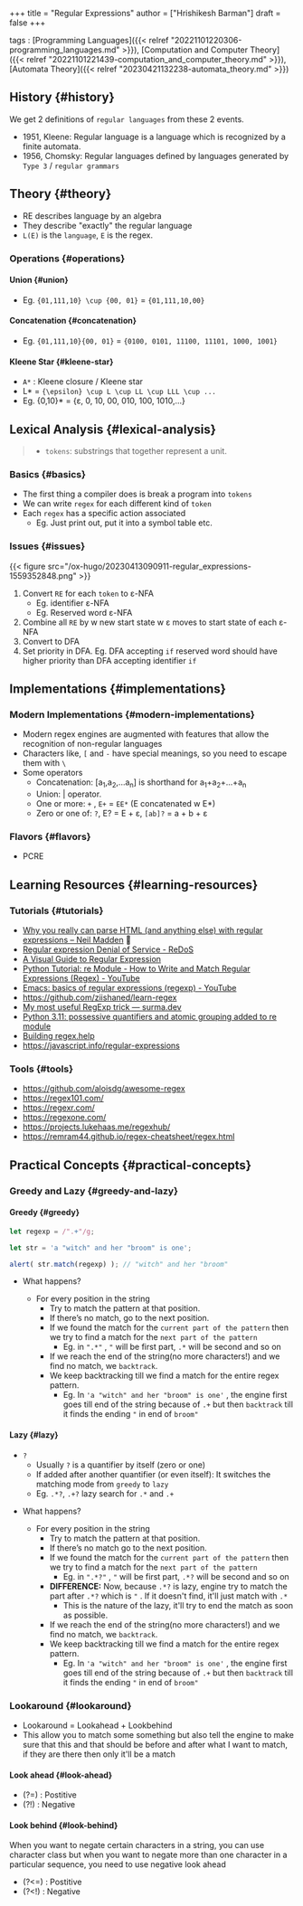 +++
title = "Regular Expressions"
author = ["Hrishikesh Barman"]
draft = false
+++

tags
: [Programming Languages]({{< relref "20221101220306-programming_languages.md" >}}), [Computation and Computer Theory]({{< relref "20221101221439-computation_and_computer_theory.md" >}}), [Automata Theory]({{< relref "20230421132238-automata_theory.md" >}})


## History {#history}

We get 2 definitions of `regular languages` from these 2 events.

-   1951, Kleene: Regular language is a language which is recognized by a finite automata.
-   1956, Chomsky: Regular languages defined by languages generated by `Type 3` / `regular grammars`


## Theory {#theory}

-   RE describes language by an algebra
-   They describe "exactly" the regular language
-   `L(E)` is the `language`, `E` is the regex.


### Operations {#operations}


#### Union {#union}

-   Eg. `{01,111,10} \cup {00, 01}` = `{01,111,10,00}`


#### Concatenation {#concatenation}

-   Eg. `{01,111,10}{00, 01}` = `{0100, 0101, 11100, 11101, 1000, 1001}`


#### Kleene Star {#kleene-star}

-   `A*` : Kleene closure / Kleene star
-   L\* = `{\epsilon} \cup L \cup LL \cup LLL \cup ...`
-   Eg. {0,10}\* = {&epsilon;, 0, 10, 00, 010, 100, 1010,...}


## Lexical Analysis {#lexical-analysis}

> -   `tokens`: substrings that together represent a unit.


### Basics {#basics}

-   The first thing a compiler does is break a program into `tokens`
-   We can write `regex` for each different kind of `token`
-   Each `regex` has a specific action associated
    -   Eg. Just print out, put it into a symbol table etc.


### Issues {#issues}

{{< figure src="/ox-hugo/20230413090911-regular_expressions-1559352848.png" >}}

1.  Convert `RE` for each `token` to &epsilon;-NFA
    -   Eg. identifier &epsilon;-NFA
    -   Eg. Reserved word &epsilon;-NFA
2.  Combine all `RE` by w new start state w &epsilon; moves to start state of each &epsilon;-NFA
3.  Convert to DFA
4.  Set priority in DFA. Eg. DFA accepting `if` reserved word should have higher priority than DFA accepting identifier `if`


## Implementations {#implementations}


### Modern Implementations {#modern-implementations}

-   Modern regex engines are augmented with features that allow the recognition of non-regular languages
-   Characters like, `[` and `-` have special meanings, so you need to escape them with `\`
-   Some operators
    -   Concatenation: [a<sub>1</sub>,a<sub>2</sub>,...a<sub>n</sub>] is shorthand for a<sub>1</sub>+a<sub>2</sub>+...+a<sub>n</sub>
    -   Union: | operator.
    -   One or more: `+` , `E+` = `EE*` (E concatenated w E\*)
    -   Zero or one of: `?`, E? = E + &epsilon;, `[ab]?` = a + b + &epsilon;


### Flavors {#flavors}

-   PCRE


## Learning Resources {#learning-resources}


### Tutorials {#tutorials}

-   [Why you really can parse HTML (and anything else) with regular expressions – Neil Madden](https://neilmadden.blog/2019/02/24/why-you-really-can-parse-html-and-anything-else-with-regular-expressions/) 🌟
-   [Regular expression Denial of Service - ReDoS](https://owasp.org/www-community/attacks/Regular_expression_Denial_of_Service_-_ReDoS)
-   [A Visual Guide to Regular Expression](https://amitness.com/regex/)
-   [Python Tutorial: re Module - How to Write and Match Regular Expressions (Regex) - YouTube](https://www.youtube.com/watch?v=K8L6KVGG-7o)
-   [Emacs: basics of regular expressions (regexp) - YouTube](https://www.youtube.com/watch?v=TxYGHjKBMUg)
-   <https://github.com/ziishaned/learn-regex>
-   [My most useful RegExp trick — surma.dev](https://dassur.ma/things/regexp-quote/)
-   [Python 3.11: possessive quantifiers and atomic grouping added to re module](https://learnbyexample.github.io/python-regex-possessive-quantifier/)
-   [Building regex.help](https://maciej.gryka.net/building-regex-help)
-   <https://javascript.info/regular-expressions>


### Tools {#tools}

-   <https://github.com/aloisdg/awesome-regex>
-   <https://regex101.com/>
-   <https://regexr.com/>
-   <https://regexone.com/>
-   <https://projects.lukehaas.me/regexhub/>
-   <https://remram44.github.io/regex-cheatsheet/regex.html>


## Practical Concepts {#practical-concepts}


### Greedy and Lazy {#greedy-and-lazy}


#### Greedy {#greedy}

```js
let regexp = /".+"/g;

let str = 'a "witch" and her "broom" is one';

alert( str.match(regexp) ); // "witch" and her "broom"
```

<!--list-separator-->

-  What happens?

    -   For every position in the string
        -   Try to match the pattern at that position.
        -   If there’s no match, go to the next position.
        -   If we found the match for the `current part of the pattern` then we try to find a match for the `next part of the pattern`
            -   Eg. in `".*"` , `"` will be first part, `.*` will be second and so on
        -   If we reach the end of the string(no more characters!) and we find no match, we `backtrack`.
        -   We keep backtracking till we find a match for the entire regex pattern.
            -   Eg. In `'a "witch" and her "broom" is one'` , the engine first goes till end of the string because of `.+` but then `backtrack` till it finds the ending `"` in end of `broom"`


#### Lazy {#lazy}

-   `?`
    -   Usually `?` is a quantifier by itself (zero or one)
    -   If added after another quantifier (or even itself): It switches the matching mode from `greedy` to `lazy`
    -   Eg. `.*?`, `.+?` lazy search for `.*` and `.+`

<!--list-separator-->

-  What happens?

    -   For every position in the string
        -   Try to match the pattern at that position.
        -   If there’s no match go to the next position.
        -   If we found the match for the `current part of the pattern` then we try to find a match for the `next part of the pattern`
            -   Eg. in `".*?"` , `"` will be first part, `.*?` will be second and so on
        -   **DIFFERENCE:** Now, because `.*?` is lazy, engine try to match the part after `.*?` which is `"` . If it doesn't find, it'll just match with `.*`
            -   This is the nature of the lazy, it'll try to end the match as soon as possible.
        -   If we reach the end of the string(no more characters!) and we find no match, we `backtrack`.
        -   We keep backtracking till we find a match for the entire regex pattern.
            -   Eg. In `'a "witch" and her "broom" is one'` , the engine first goes till end of the string because of `.+` but then `backtrack` till it finds the ending `"` in end of `broom"`


### Lookaround {#lookaround}

-   Lookaround = Lookahead + Lookbehind
-   This allow you to match some something but also tell the engine to make sure that this and that should be before and after what I want to match, if they are there then only it'll be a match


#### Look ahead {#look-ahead}

-   (?=) : Postitive
-   (?!) : Negative


#### Look behind {#look-behind}

When you want to negate certain characters in a string, you can use character class but when you want to negate more than one character in a particular sequence, you need to use negative look ahead

-   (?&lt;=) : Postitive
-   (?&lt;!) : Negative

